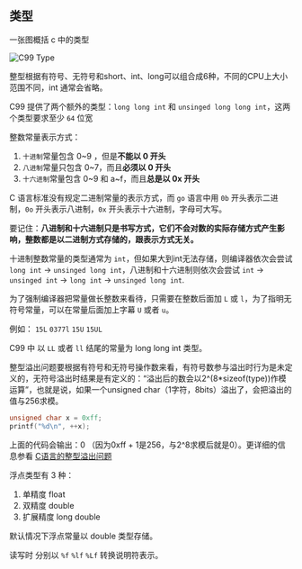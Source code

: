 
## 类型

一张图概括 c 中的类型

![C99 Type](http://qiniu.liupzmin.com/c99-type.jpg)

整型根据有符号、无符号和short、int、long可以组合成6种，不同的CPU上大小范围不同，int 通常会省略。

C99 提供了两个额外的类型：`long long int` 和 `unsinged long long int`，这两个类型要求至少 `64` 位宽

整数常量表示方式：

1. `十进制`常量包含 0~9 ，但是**不能以 0 开头**
2. `八进制`常量只包含 0~7，而且**必须以 0 开头**
3. `十六进制`常量包含 0~9 和 a~f，而且**总是以 0x 开头**

C 语言标准没有规定二进制常量的表示方式，而 `go` 语言中用 `0b` 开头表示二进制，`0o` 开头表示八进制，`0x` 开头表示十六进制，字母可大写。

要记住：**八进制和十六进制只是书写方式，它们不会对数的实际存储方式产生影响，整数都是以二进制方式存储的，跟表示方式无关。**

十进制整数常量的类型通常为 `int`，但如果大到int无法存储，则编译器依次会尝试 `long int` -> `unsinged long int`，八进制和十六进制则依次会尝试 `int` -> `unsinged int` -> `long int` -> `unsinged long int`.

为了强制编译器把常量做长整数来看待，只需要在整数后面加 `L` 或 `l`，为了指明无符号常量，可以在常量后面加上字幕 `U` 或者 `u`。

例如： `15L` `0377l` `15U` `15UL`

C99 中 以 `LL` 或者 `ll` 结尾的常量为 long long int 类型。

整型溢出问题要根据有符号和无符号操作数来看，有符号数参与溢出时行为是未定义的，无符号溢出时结果是有定义的：“溢出后的数会以2^(8*sizeof(type))作模运算”，也就是说，如果一个unsigned char（1字符，8bits）溢出了，会把溢出的值与256求模。

```c
unsigned char x = 0xff;
printf("%d\n", ++x);
```

上面的代码会输出：0 （因为0xff + 1是256，与2^8求模后就是0）。更详细的信息参看 [C语言的整型溢出问题](https://coolshell.cn/articles/11466.html)


浮点类型有 3 种：

1. 单精度 float
2. 双精度 double
3. 扩展精度 long double

默认情况下浮点常量以 double 类型存储。

读写时 分别以 `%f` `%lf` `%Lf` 转换说明符表示。
